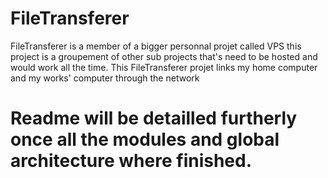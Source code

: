 # FileTransferer
FileTransferer is a member of a bigger personnal projet called VPS this project is a groupement of other sub projects that's need to be hosted and would work all the time. This FileTransferer projet links my home computer and my works' computer through the network


# Readme will be detailled furtherly once all the modules and global architecture where finished.
